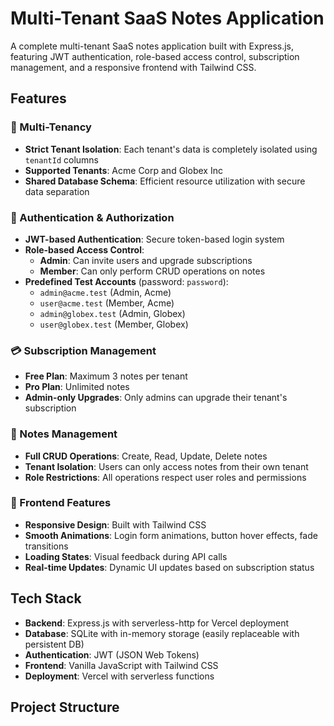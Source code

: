 # Multi-Tenant SaaS Notes Application

A complete multi-tenant SaaS notes application built with Express.js, featuring JWT authentication, role-based access control, subscription management, and a responsive frontend with Tailwind CSS.

## Features

### 🏢 Multi-Tenancy
- **Strict Tenant Isolation**: Each tenant's data is completely isolated using `tenantId` columns
- **Supported Tenants**: Acme Corp and Globex Inc
- **Shared Database Schema**: Efficient resource utilization with secure data separation

### 🔐 Authentication & Authorization
- **JWT-based Authentication**: Secure token-based login system
- **Role-based Access Control**:
  - **Admin**: Can invite users and upgrade subscriptions
  - **Member**: Can only perform CRUD operations on notes
- **Predefined Test Accounts** (password: `password`):
  - `admin@acme.test` (Admin, Acme)
  - `user@acme.test` (Member, Acme)
  - `admin@globex.test` (Admin, Globex)
  - `user@globex.test` (Member, Globex)

### 💳 Subscription Management
- **Free Plan**: Maximum 3 notes per tenant
- **Pro Plan**: Unlimited notes
- **Admin-only Upgrades**: Only admins can upgrade their tenant's subscription

### 📝 Notes Management
- **Full CRUD Operations**: Create, Read, Update, Delete notes
- **Tenant Isolation**: Users can only access notes from their own tenant
- **Role Restrictions**: All operations respect user roles and permissions

### 🎨 Frontend Features
- **Responsive Design**: Built with Tailwind CSS
- **Smooth Animations**: Login form animations, button hover effects, fade transitions
- **Loading States**: Visual feedback during API calls
- **Real-time Updates**: Dynamic UI updates based on subscription status

## Tech Stack

- **Backend**: Express.js with serverless-http for Vercel deployment
- **Database**: SQLite with in-memory storage (easily replaceable with persistent DB)
- **Authentication**: JWT (JSON Web Tokens)
- **Frontend**: Vanilla JavaScript with Tailwind CSS
- **Deployment**: Vercel with serverless functions

## Project Structure